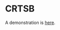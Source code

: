 # CRTSB

A demonstration is [here](https://htmlpreview.github.io/?https://github.com/mcavallaro/CRTSB/blob/master/html/script.html).
